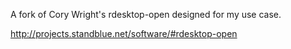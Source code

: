 A fork of Cory Wright's rdesktop-open designed for my use case.

http://projects.standblue.net/software/#rdesktop-open
